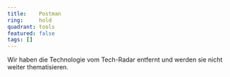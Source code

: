 ```yaml
---
title:    Postman  
ring:     hold  
quadrant: tools
featured: false
tags: []
---
```


Wir haben die Technologie vom Tech-Radar entfernt und werden sie nicht weiter thematisieren.
